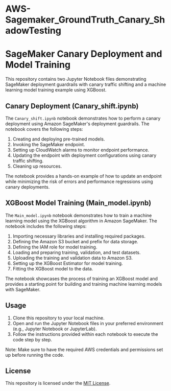 # AWS-Sagemaker_GroundTruth_Canary_ShadowTesting
# SageMaker Canary Deployment and Model Training

This repository contains two Jupyter Notebook files demonstrating SageMaker deployment guardrails with canary traffic shifting and a machine learning model training example using XGBoost.

## Canary Deployment (Canary_shift.ipynb)

The `Canary_shift.ipynb` notebook demonstrates how to perform a canary deployment using Amazon SageMaker's deployment guardrails. The notebook covers the following steps:

1. Creating and deploying pre-trained models.
2. Invoking the SageMaker endpoint.
3. Setting up CloudWatch alarms to monitor endpoint performance.
4. Updating the endpoint with deployment configurations using canary traffic shifting.
5. Cleaning up resources.

The notebook provides a hands-on example of how to update an endpoint while minimizing the risk of errors and performance regressions using canary deployments.

## XGBoost Model Training (Main_model.ipynb)

The `Main_model.ipynb` notebook demonstrates how to train a machine learning model using the XGBoost algorithm in Amazon SageMaker. The notebook includes the following steps:

1. Importing necessary libraries and installing required packages.
2. Defining the Amazon S3 bucket and prefix for data storage.
3. Defining the IAM role for model training.
4. Loading and preparing training, validation, and test datasets.
5. Uploading the training and validation data to Amazon S3.
6. Setting up the XGBoost Estimator for model training.
7. Fitting the XGBoost model to the data.

The notebook showcases the process of training an XGBoost model and provides a starting point for building and training machine learning models with SageMaker.

## Usage

1. Clone this repository to your local machine.
2. Open and run the Jupyter Notebook files in your preferred environment (e.g., Jupyter Notebook or JupyterLab).
3. Follow the instructions provided within each notebook to execute the code step by step.

Note: Make sure to have the required AWS credentials and permissions set up before running the code.

## License

This repository is licensed under the [MIT License](LICENSE).
